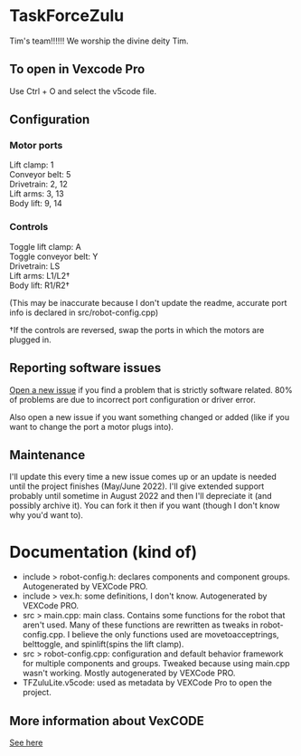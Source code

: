 # TaskForceZulu
Tim's team!!!!!! We worship the divine deity Tim.

## To open in Vexcode Pro
Use Ctrl + O and select the v5code file.

## Configuration
### Motor ports
Lift clamp: 1<br/>
Conveyor belt: 5<br/>
Drivetrain: 2, 12<br/>
Lift arms: 3, 13<br/>
Body lift: 9, 14<br/>
### Controls
Toggle lift clamp: A<br/>
Toggle conveyor belt: Y<br/>
Drivetrain: LS<br/>
Lift arms: L1/L2†<br/>
Body lift: R1/R2†<br/>

(This may be inaccurate because I don't update the readme, accurate port info is declared in src/robot-config.cpp)

†If the controls are reversed, swap the ports in which the motors are plugged in.

## Reporting software issues
[Open a new issue](https://github.com/DairyProducts/TaskForceZulu/issues/new) if you find a problem that is strictly software related. 80% of problems are due to incorrect port configuration or driver error.

Also open a new issue if you want something changed or added (like if you want to change the port a motor plugs into).

## Maintenance
I'll update this every time a new issue comes up or an update is needed until the project finishes (May/June 2022). I'll give extended support probably until sometime in August 2022 and then I'll depreciate it (and possibly archive it). You can fork it then if you want (though I don't know why you'd want to).

# Documentation (kind of)
* include > robot-config.h: declares components and component groups. Autogenerated by VEXCode PRO.
* include > vex.h: some definitions, I don't know. Autogenerated by VEXCode PRO.
* src > main.cpp: main class. Contains some functions for the robot that aren't used. Many of these functions are rewritten as tweaks in robot-config.cpp. I believe the only functions used are movetoacceptrings, belttoggle, and spinlift(spins the lift clamp).
* src > robot-config.cpp: configuration and default behavior framework for multiple components and groups. Tweaked because using main.cpp wasn't working. Mostly autogenerated by VEXCode PRO.
* TFZuluLite.v5code: used as metadata by VEXCode Pro to open the project.

## More information about VexCODE
[See here](https://www.vexrobotics.com/vexcode-pro)
